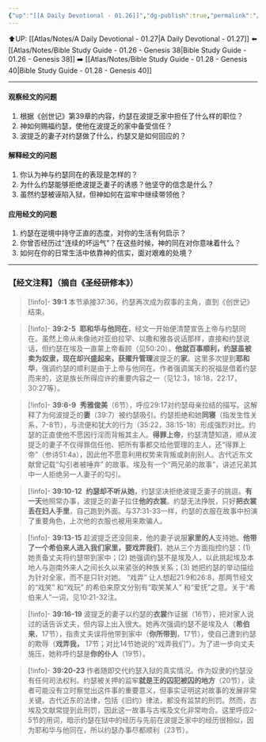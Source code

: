 ```yaml
---
{"up":"[[A Daily Devotional - 01.26]]","dg-publish":true,"permalink":"/atlas/notes/bible-study-guide-01-27-genesis-39/","dgPassFrontmatter":true}
---
```


⬆️UP: [[Atlas/Notes/A Daily Devotional - 01.27\|A Daily Devotional - 01.27]]
⬅️ [[Atlas/Notes/Bible Study Guide - 01.26 - Genesis 38\|Bible Study Guide - 01.26 - Genesis 38]]
➡️ [[Atlas/Notes/Bible Study Guide - 01.28 - Genesis 40\|Bible Study Guide - 01.28 - Genesis 40]] 

---

#### 观察经文的问题
1. 根据《创世记》第39章的内容，约瑟在波提乏家中担任了什么样的职位？  
2. 神如何赐福约瑟，使他在波提乏的家中备受信任？  
3. 波提乏的妻子对约瑟做了什么，约瑟又是如何回应的？  

#### 解释经文的问题  
1. 你认为神与约瑟同在的表现是怎样的？  
2. 为什么约瑟能够拒绝波提乏妻子的诱惑？他坚守的信念是什么？  
3. 虽然约瑟被诬陷入狱，但神如何在监牢中继续带领他？  

####  应用经文的问题  
1. 约瑟在逆境中持守正直的态度，对你的生活有何启示？  
2. 你曾否经历过“连续的坏运气”？在这些时候，神的同在对你意味着什么？  
3. 如何在你的日常生活中依靠神的信实，面对艰难的处境？


---
### 【经文注释】（摘自《圣经研修本》）

> [!info]- **39:1** 
> 本节承接37:36，约瑟再次成为叙事的主角，直到《创世记》结束。

> [!info]-  **39:2-5** 
> **耶和华与他同在**，经文一开始便清楚宣告上帝与约瑟同在。虽然上帝从未像祂对亚伯拉罕、以撒和雅各说话那样，直接和约瑟说话，但约瑟在埃及一直蒙上帝看顾（见50:20）。**他就百事顺利，**约瑟虽被卖为奴隶，现在却兴盛起来，获擢升**管理**波提乏的**家**。这里多次提到**耶和华**，强调约瑟的顺利是由于上帝与他同在。作者强调属天的祝福是借着约瑟而来的，这是族长所得应许的重要内容之一（见12:3，18:18，22:17，30:27等）。

> [!info]- **39:6-9** 
> **秀雅俊美**（6节），呼应29:17对约瑟母亲拉结的描写。这解释了为何波提乏的**妻**（39:7）被约瑟吸引。约瑟拒绝和她**同寝**（指发生性关系，7-8节），与流便和犹大的行为（35:22，38:15-18）形成强烈对比。约瑟的正直使他不愿因行淫而背叛其主人。**得罪上帝**，约瑟清楚知道，顺从波提乏的妻子不仅得罪信任他、把所有事都交给他管理的主人，还“得罪上帝”（参诗51:4a），因此他不愿意利用权势来背叛或剥削别人。古代近东文献曾记载“勾引者被唾弃” 的故事。埃及有一个“两兄弟的故事”，讲述兄弟其中一人拒绝另一人妻子的勾引。

> [!info]- **39:10-12**
>  **约瑟却不听从她**，约瑟坚决拒绝波提乏妻子的挑逗。**有一天**他照常办事，波提乏的妻子拉住**他的衣裳**。约瑟无法挣脱，只好**把衣裳丢在妇人手里**，自己跑到外面。与37:31-33一样，约瑟的衣服在故事中扮演了重要角色，上次他的衣服也被用来欺骗人。

> [!info]- **39:13-15**
> 趁波提乏还没回来，他的妻子说服**家里的人**支持她。**他带了一个希伯来人进入我们家里，要戏弄我们**，她从三个方面指控约瑟：(1) 她责备丈夫将约瑟带到家中；(2) 她强调约瑟不是埃及人，以此挑起埃及本地人与迦南外来人之间长久以来紧张的种族关系；(3) 她把约瑟的举动描绘为针对全家，而不是只针对她。 “戏弄” 让人想起21:9和26:8，那两节经文的“戏笑” 和“戏玩” 的希伯来原文分别有“取笑某人” 和“爱抚”之意。关于“希伯来人”一词，见10:21-32注。

> [!info]- **39:16-19**
> 波提乏的妻子以约瑟的**衣裳**作证据（16节），把对家人说过的话告诉丈夫，但内容上出入很大。她再次强调约瑟不是埃及人（**希伯来**，17节），指责丈夫误将他带到家中（**你所带到**，17节），使自己遭到约瑟的欺辱（**戏弄我，** 17节；对比14节她说的“戏弄我们”）。为了进一步向丈夫施压，她称呼约瑟是**你的仆人**（19节）。

> [!info]- **39:20-23**
> 作者随即交代约瑟入狱的真实情况。作为奴隶的约瑟没有任何司法权利。约瑟被关押的监牢**就是王的囚犯被囚的地方**（20节），读者可能没有立时察觉出这件事的重要意义，但事实证明这对故事的发展非常关键。古代近东的法律，包括《旧约》律法，都没有监禁的刑罚。然而，古埃及文献常提到此刑罚，因此这一故事与古埃及文化非常吻合。这里呼应2-5节的用词，暗示约瑟在狱中的经历与先前在波提乏家中的经历很相似，因为耶和华与他同在，所以约瑟办事尽都顺利（23节）。
